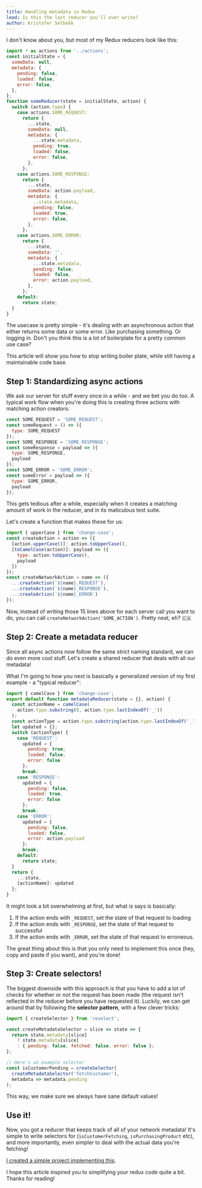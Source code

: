 ```yaml
---
title: Handling metadata in Redux
lead: Is this the last reducer you'll ever write?
author: Kristofer Selbekk
---
```


I don't know about you, but most of my Redux reducers look like this:

```js
import * as actions from '../actions';
const initialState = {
  someData: null,
  metadata: {
    pending: false,
    loaded: false,
    error: false,
  },
};
function someReducer(state = initialState, action) {
  switch (action.type) {
    case actions.SOME_REQUEST:
      return {
        ...state,
        someData: null,
        metadata: {
          ...state.metadata,
          pending: true,
          loaded: false,
          error: false,
        },
      };
    case actions.SOME_RESPONSE:
      return {
        ...state,
        someData: action.payload,
        metadata: {
          ..state.metadata,
          pending: false,
          loaded: true,
          error: false,
        },
      };
    case actions.SOME_ERROR:
      return {
        ...state,
        someData: '',
        metadata: {
          ...state.metadata,
          pending: false,
          loaded: false,
          error: action.payload,
        },
      };
    default:
      return state;
  }
}
```

The usecase is pretty simple - it's dealing with an asynchronous action that
either returns some data or some error. Like purchasing something. Or logging
in. Don't you think this is a lot of boilerplate for a pretty common use case?

This article will show you how to stop writing boiler plate, while still having
a maintainable code base.

## Step 1: Standardizing async actions

We ask our server for stuff every once in a while - and we bet you do too. A
typical work flow when you're doing this is creating three actions with matching
action creators:

```js
const SOME_REQUEST = 'SOME_REQUEST';
const someRequest = () => ({
  type: SOME_REQUEST
});
const SOME_RESPONSE = 'SOME_RESPONSE';
const someResponse = payload => ({
  type: SOME_RESPONSE,
  payload
});
const SOME_ERROR = 'SOME_ERROR';
const someError = payload => ({
  type: SOME_ERROR,
  payload
});
```

This gets tedious after a while, especially when it creates a matching amount of
work in the reducer, and in its maticulous test suite.

Let's create a function that makes these for us:

```js
import { upperCase } from 'change-case';
const createAction = action => ({
  [action.upperCase()]: action.toUpperCase(),
  [toCamelCase(action)]: payload => ({
    type: action.toUpperCase(),
    payload
  })
});
const createNetworkAction = name => ({
  ...createAction(`${name}_REQUEST`),
  ...createAction(`${name}_RESPONSE`),
  ...createAction(`${name}_ERROR`)
});
```

Now, instead of writing those 15 lines above for each server call you want to
do, you can call `createNetworkAction('SOME_ACTION')`. Pretty neat, eh? 🇨🇦

## Step 2: Create a metadata reducer

Since all async actions now follow the same strict naming standard, we can do
even more cool stuff. Let's create a shared reducer that deals with all our
metadata!

What I'm going to how you next is basically a generalized version of my first
example - a "typical reducer":

```js
import { camelCase } from 'change-case';
export default function metadataReducer(state = {}, action) {
  const actionName = camelCase(
    action.type.substring(0, action.type.lastIndexOf('_'))
  );
  const actionType = action.type.substring(action.type.lastIndexOf('_') + 1);
  let updated = {};
  switch (actionType) {
    case 'REQUEST':
      updated = {
        pending: true,
        loaded: false,
        error: false
      };
      break;
    case 'RESPONSE':
      updated = {
        pending: false,
        loaded: true,
        error: false
      };
      break;
    case 'ERROR':
      updated = {
        pending: false,
        loaded: false,
        error: action.payload
      };
      break;
    default:
      return state;
  }
  return {
    ...state,
    [actionName]: updated
  };
}
```

It might look a bit overwhelming at first, but what is says is basically:

1. If the action ends with `_REQUEST`, set the state of that request to loading
2. If the action ends with `_RESPONSE`, set the state of that request to successful
3. If the action ends with `_ERROR`, set the state of that request to erroneous.

The great thing about this is that you only need to implement this once (hey,
copy and paste if you want), and you're done!

## Step 3: Create selectors!

The biggest downside with this approach is that you have to add a lot of checks
for whether or not the request has been made (the request isn't reflected in the
reducer before you have requested it). Luckily, we can get around that by
following the **selector pattern**, with a few clever tricks:

```js
import { createSelector } from 'reselect';

const createMetadataSelector = slice => state => {
  return state.metadata[slice]
    ? state.metadata[slice]
    : { pending: false, fetched: false, error: false };
};

// Here's an example selector
const isCustomerPending = createSelector(
  createMetadataSelector('fetchCustomer'),
  metadata => metadata.pending
);
```

This way, we make sure we always have sane default values!

## Use it!

Now, you got a reducer that keeps track of all of your network metadata! It's
simple to write selectors for (`isCustomerFetching`, `isPurchasingProduct` etc),
and more importantly, even simpler to deal with the actual data you're fetching!

[I created a simple project implementing this](https://codesandbox.io/s/1qrl5y5lpj).

I hope this article inspired you to simplifying your redux code quite a bit.
Thanks for reading!
